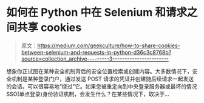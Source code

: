 # 如何在 Python 中在 Selenium 和请求之间共享 cookies

> 原文：<https://medium.com/geekculture/how-to-share-cookies-between-selenium-and-requests-in-python-d36c3c8768b?source=collection_archive---------3----------------------->

想象你正试图在某种安全机制背后的安全位置检索或创建内容。大多数情况下，安全机制是某种登录门户，通过发送 POST 请求的凭证并创建随后续请求一起发送的会话，可以很容易地“绕过”它。如果您被重定向到中央登录服务器或最坏的情况 SSO(单点登录)身份验证机制，会发生什么？在某些情况下，取决于…